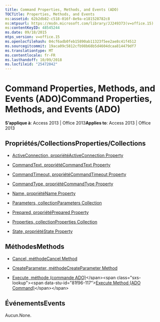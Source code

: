 ```yaml
---
title: Command Properties, Methods, and Events (ADO)
TOCTitle: Properties, Methods, and Events
ms:assetid: 62b2db82-c518-016f-8e9a-e181528782c8
ms:mtpsurl: https://msdn.microsoft.com/library/JJ249373(v=office.15)
ms:contentKeyID: 48545244
ms.date: 09/18/2015
mtps_version: v=office.15
ms.openlocfilehash: 04cf6adb0feb15890ab11323f5ee2ae8c41f4512
ms.sourcegitcommit: 19aca09c5812cfb98b68b5d4604dcaa814479df7
ms.translationtype: MT
ms.contentlocale: fr-FR
ms.lasthandoff: 10/09/2018
ms.locfileid: "25472042"
---
```

# <a name="command-properties-methods-and-events-ado"></a><span data-ttu-id="81f96-102">Command Properties, Methods, and Events (ADO)</span><span class="sxs-lookup"><span data-stu-id="81f96-102">Command Properties, Methods, and Events (ADO)</span></span>


<span data-ttu-id="81f96-103">**S’applique à**: Access 2013 | Office 2013</span><span class="sxs-lookup"><span data-stu-id="81f96-103">**Applies to**: Access 2013 | Office 2013</span></span>

## <a name="propertiescollections"></a><span data-ttu-id="81f96-104">Propriétés/Collections</span><span class="sxs-lookup"><span data-stu-id="81f96-104">Properties/Collections</span></span>

- [<span data-ttu-id="81f96-105">ActiveConnection, propriété</span><span class="sxs-lookup"><span data-stu-id="81f96-105">ActiveConnection Property</span></span>](activeconnection-property-ado.md)

- [<span data-ttu-id="81f96-106">CommandText, propriété</span><span class="sxs-lookup"><span data-stu-id="81f96-106">CommandText Property</span></span>](commandtext-property-ado.md)

- [<span data-ttu-id="81f96-107">CommandTimeout, propriété</span><span class="sxs-lookup"><span data-stu-id="81f96-107">CommandTimeout Property</span></span>](commandtimeout-property-ado.md)

- [<span data-ttu-id="81f96-108">CommandType, propriété</span><span class="sxs-lookup"><span data-stu-id="81f96-108">CommandType Property</span></span>](commandtype-property-ado.md)

- [<span data-ttu-id="81f96-109">Name, propriété</span><span class="sxs-lookup"><span data-stu-id="81f96-109">Name Property</span></span>](name-property-ado.md)

- [<span data-ttu-id="81f96-110">Parameters, collection</span><span class="sxs-lookup"><span data-stu-id="81f96-110">Parameters Collection</span></span>](parameters-collection-ado.md)

- [<span data-ttu-id="81f96-111">Prepared, propriété</span><span class="sxs-lookup"><span data-stu-id="81f96-111">Prepared Property</span></span>](prepared-property-ado.md)

- [<span data-ttu-id="81f96-112">Properties, collection</span><span class="sxs-lookup"><span data-stu-id="81f96-112">Properties Collection</span></span>](properties-collection-ado.md)

- [<span data-ttu-id="81f96-113">State, propriété</span><span class="sxs-lookup"><span data-stu-id="81f96-113">State Property</span></span>](state-property-ado.md)

## <a name="methods"></a><span data-ttu-id="81f96-114">Méthodes</span><span class="sxs-lookup"><span data-stu-id="81f96-114">Methods</span></span>

- [<span data-ttu-id="81f96-115">Cancel, méthode</span><span class="sxs-lookup"><span data-stu-id="81f96-115">Cancel Method</span></span>](cancel-method-ado.md)

- [<span data-ttu-id="81f96-116">CreateParameter, méthode</span><span class="sxs-lookup"><span data-stu-id="81f96-116">CreateParameter Method</span></span>](createparameter-method-ado.md)

- <span data-ttu-id="81f96-117">[Execute, méthode (commande ADO)](https://msdn.microsoft.com/library/jj248785\(v=office.15\))</span><span class="sxs-lookup"><span data-stu-id="81f96-117">[Execute Method (ADO Command)](https://msdn.microsoft.com/library/jj248785\(v=office.15\))</span></span>

## <a name="events"></a><span data-ttu-id="81f96-118">Événements</span><span class="sxs-lookup"><span data-stu-id="81f96-118">Events</span></span>

<span data-ttu-id="81f96-119">Aucun.</span><span class="sxs-lookup"><span data-stu-id="81f96-119">None.</span></span>

